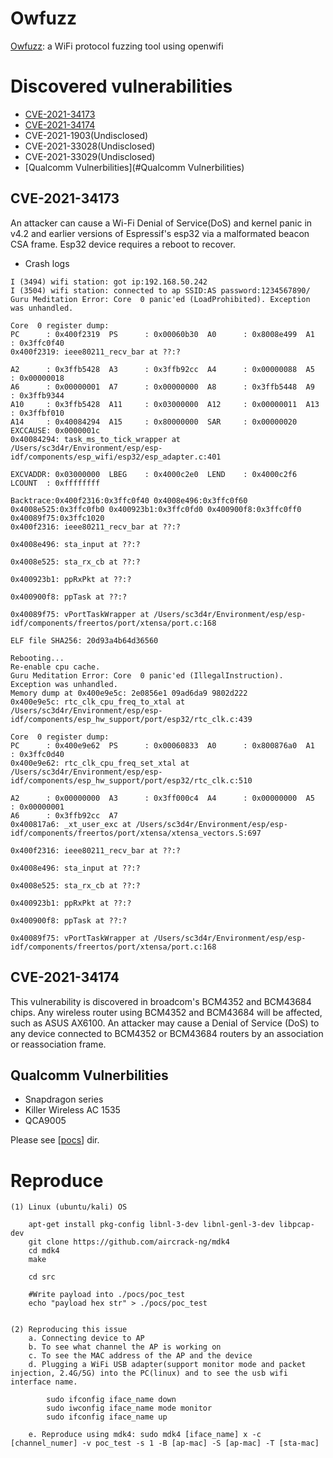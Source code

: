 # Owfuzz
[Owfuzz](https://github.com/alipay/WiFi-Protocol-Fuzzing-Tool): a WiFi protocol fuzzing tool using openwifi


# Discovered vulnerabilities

- [CVE-2021-34173](#CVE-2021-34173)
- [CVE-2021-34174](#CVE-2021-34174)
- CVE-2021-1903(Undisclosed)
- CVE-2021-33028(Undisclosed)
- CVE-2021-33029(Undisclosed)
- [Qualcomm Vulnerbilities](#Qualcomm Vulnerbilities)

## CVE-2021-34173

An attacker can cause a Wi-Fi Denial of Service(DoS) and kernel panic in v4.2 and earlier versions of Espressif's esp32 via a malformated beacon CSA frame. Esp32 device requires a reboot to recover.

- Crash logs
```
I (3494) wifi station: got ip:192.168.50.242
I (3504) wifi station: connected to ap SSID:AS password:1234567890/
Guru Meditation Error: Core  0 panic'ed (LoadProhibited). Exception was unhandled.

Core  0 register dump:
PC      : 0x400f2319  PS      : 0x00060b30  A0      : 0x8008e499  A1      : 0x3ffc0f40
0x400f2319: ieee80211_recv_bar at ??:?

A2      : 0x3ffb5428  A3      : 0x3ffb92cc  A4      : 0x00000088  A5      : 0x00000018
A6      : 0x00000001  A7      : 0x00000000  A8      : 0x3ffb5448  A9      : 0x3ffb9344
A10     : 0x3ffb5428  A11     : 0x03000000  A12     : 0x00000011  A13     : 0x3ffbf010
A14     : 0x40084294  A15     : 0x80000000  SAR     : 0x00000020  EXCCAUSE: 0x0000001c
0x40084294: task_ms_to_tick_wrapper at /Users/sc3d4r/Environment/esp/esp-idf/components/esp_wifi/esp32/esp_adapter.c:401

EXCVADDR: 0x03000000  LBEG    : 0x4000c2e0  LEND    : 0x4000c2f6  LCOUNT  : 0xffffffff

Backtrace:0x400f2316:0x3ffc0f40 0x4008e496:0x3ffc0f60 0x4008e525:0x3ffc0fb0 0x400923b1:0x3ffc0fd0 0x400900f8:0x3ffc0ff0 0x40089f75:0x3ffc1020
0x400f2316: ieee80211_recv_bar at ??:?

0x4008e496: sta_input at ??:?

0x4008e525: sta_rx_cb at ??:?

0x400923b1: ppRxPkt at ??:?

0x400900f8: ppTask at ??:?

0x40089f75: vPortTaskWrapper at /Users/sc3d4r/Environment/esp/esp-idf/components/freertos/port/xtensa/port.c:168

ELF file SHA256: 20d93a4b64d36560

Rebooting...
Re-enable cpu cache.
Guru Meditation Error: Core  0 panic'ed (IllegalInstruction). Exception was unhandled.
Memory dump at 0x400e9e5c: 2e0856e1 09ad6da9 9802d222
0x400e9e5c: rtc_clk_cpu_freq_to_xtal at /Users/sc3d4r/Environment/esp/esp-idf/components/esp_hw_support/port/esp32/rtc_clk.c:439

Core  0 register dump:
PC      : 0x400e9e62  PS      : 0x00060833  A0      : 0x800876a0  A1      : 0x3ffc0d40
0x400e9e62: rtc_clk_cpu_freq_set_xtal at /Users/sc3d4r/Environment/esp/esp-idf/components/esp_hw_support/port/esp32/rtc_clk.c:510

A2      : 0x00000000  A3      : 0x3ff000c4  A4      : 0x00000000  A5      : 0x00000001
A6      : 0x3ffb92cc  A7  
0x400817a6: _xt_user_exc at /Users/sc3d4r/Environment/esp/esp-idf/components/freertos/port/xtensa/xtensa_vectors.S:697

0x400f2316: ieee80211_recv_bar at ??:?

0x4008e496: sta_input at ??:?

0x4008e525: sta_rx_cb at ??:?

0x400923b1: ppRxPkt at ??:?

0x400900f8: ppTask at ??:?

0x40089f75: vPortTaskWrapper at /Users/sc3d4r/Environment/esp/esp-idf/components/freertos/port/xtensa/port.c:168
```

## CVE-2021-34174
This vulnerability is discovered in broadcom's BCM4352 and BCM43684 chips. Any wireless router using BCM4352 and BCM43684 will be affected, such as ASUS AX6100. An attacker may cause a Denial of Service (DoS) to any device connected to BCM4352 or BCM43684 routers by an association or reassociation frame.


## Qualcomm Vulnerbilities
- Snapdragon series
- Killer Wireless AC 1535
- QCA9005

Please see [[pocs](pocs/qualcomm)] dir.


# Reproduce
```
(1) Linux (ubuntu/kali) OS

    apt-get install pkg-config libnl-3-dev libnl-genl-3-dev libpcap-dev 
    git clone https://github.com/aircrack-ng/mdk4
    cd mdk4
    make

    cd src

    #Write payload into ./pocs/poc_test
    echo "payload hex str" > ./pocs/poc_test


(2) Reproducing this issue
    a. Connecting device to AP
    b. To see what channel the AP is working on
    c. To see the MAC address of the AP and the device
    d. Plugging a WiFi USB adapter(support monitor mode and packet injection, 2.4G/5G) into the PC(linux) and to see the usb wifi interface name.

        sudo ifconfig iface_name down
        sudo iwconfig iface_name mode monitor
        sudo ifconfig iface_name up

    e. Reproduce using mdk4: sudo mdk4 [iface_name] x -c [channel_numer] -v poc_test -s 1 -B [ap-mac] -S [ap-mac] -T [sta-mac]
```